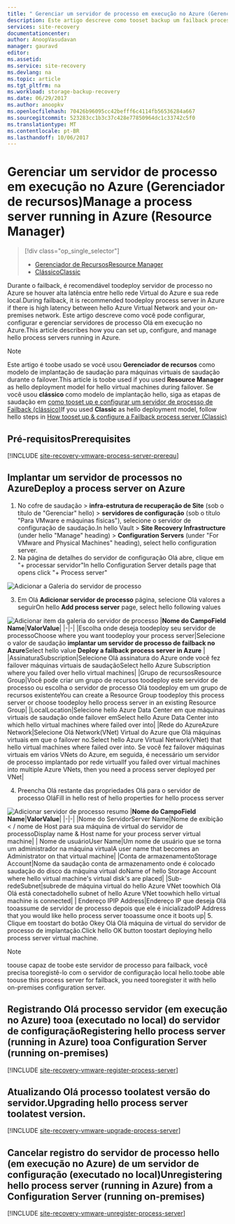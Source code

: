 ```yaml
---
title: " Gerenciar um servidor de processo em execução no Azure (Gerenciador de Recursos) | Microsoft Docs"
description: Este artigo descreve como tooset backup um failback processo server (Gerenciador de recursos) no Azure.
services: site-recovery
documentationcenter: 
author: AnoopVasudavan
manager: gauravd
editor: 
ms.assetid: 
ms.service: site-recovery
ms.devlang: na
ms.topic: article
ms.tgt_pltfrm: na
ms.workload: storage-backup-recovery
ms.date: 06/29/2017
ms.author: anoopkv
ms.openlocfilehash: 70426b96095cc42befff6c4114fb56536284a667
ms.sourcegitcommit: 523283cc1b3c37c428e77850964dc1c33742c5f0
ms.translationtype: MT
ms.contentlocale: pt-BR
ms.lasthandoff: 10/06/2017
---
```

# <a name="manage-a-process-server-running-in-azure-resource-manager"></a><span data-ttu-id="39b47-103">Gerenciar um servidor de processo em execução no Azure (Gerenciador de recursos)</span><span class="sxs-lookup"><span data-stu-id="39b47-103">Manage a process server running in Azure (Resource Manager)</span></span>
> [!div class="op_single_selector"]
> * [<span data-ttu-id="39b47-104">Gerenciador de Recursos</span><span class="sxs-lookup"><span data-stu-id="39b47-104">Resource Manager</span></span>](./site-recovery-vmware-setup-azure-ps-resource-manager.md)
> * [<span data-ttu-id="39b47-105">Clássico</span><span class="sxs-lookup"><span data-stu-id="39b47-105">Classic </span></span>](./site-recovery-vmware-setup-azure-ps-classic.md)

<span data-ttu-id="39b47-106">Durante o failback, é recomendável toodeploy servidor de processo no Azure se houver alta latência entre hello rede Virtual do Azure e sua rede local.</span><span class="sxs-lookup"><span data-stu-id="39b47-106">During failback, it is recommended toodeploy process server in Azure if there is high latency between hello Azure Virtual Network and your on-premises network.</span></span> <span data-ttu-id="39b47-107">Este artigo descreve como você pode configurar, configurar e gerenciar servidores de processo Olá em execução no Azure.</span><span class="sxs-lookup"><span data-stu-id="39b47-107">This article describes how you can set up, configure, and manage hello process servers running in Azure.</span></span>

> [!NOTE]
> <span data-ttu-id="39b47-108">Este artigo é toobe usado se você usou **Gerenciador de recursos** como modelo de implantação de saudação para máquinas virtuais de saudação durante o failover.</span><span class="sxs-lookup"><span data-stu-id="39b47-108">This article is toobe used if you used **Resource Manager** as hello deployment model for hello virtual machines during failover.</span></span> <span data-ttu-id="39b47-109">Se você usou **clássico** como modelo de implantação hello, siga as etapas de saudação em [como tooset up e configurar um servidor de processo de Failback (clássico)](./site-recovery-vmware-setup-azure-ps-classic.md)</span><span class="sxs-lookup"><span data-stu-id="39b47-109">If you used **Classic** as hello deployment model, follow hello steps in [How tooset up & configure a Failback process server (Classic)](./site-recovery-vmware-setup-azure-ps-classic.md)</span></span>

## <a name="prerequisites"></a><span data-ttu-id="39b47-110">Pré-requisitos</span><span class="sxs-lookup"><span data-stu-id="39b47-110">Prerequisites</span></span>

[!INCLUDE [site-recovery-vmware-process-server-prerequ](../../includes/site-recovery-vmware-azure-process-server-prereq.md)]

## <a name="deploy-a-process-server-on-azure"></a><span data-ttu-id="39b47-111">Implantar um servidor de processos no Azure</span><span class="sxs-lookup"><span data-stu-id="39b47-111">Deploy a process server on Azure</span></span>
1. <span data-ttu-id="39b47-112">No cofre de saudação > **infra-estrutura de recuperação de Site** (sob o título de "Gerenciar" hello) > **servidores de configuração** (sob o título "Para VMware e máquinas físicas"), selecione o servidor de configuração de saudação.</span><span class="sxs-lookup"><span data-stu-id="39b47-112">In hello Vault > **Site Recovery Infrastructure** (under hello "Manage" heading) > **Configuration Servers** (under "For VMware and Physical Machines" heading), select hello configuration server.</span></span>
2. <span data-ttu-id="39b47-113">Na página de detalhes do servidor de configuração Olá abre, clique em "+ processar servidor"</span><span class="sxs-lookup"><span data-stu-id="39b47-113">In hello Configuration Server details page that opens click "+ Process server"</span></span>

  ![Adicionar a Galeria do servidor de processo](./media/site-recovery-vmware-setup-azure-ps-arm/add-ps.png)

3.  <span data-ttu-id="39b47-115">Em Olá **Adicionar servidor de processo** página, selecione Olá valores a seguir</span><span class="sxs-lookup"><span data-stu-id="39b47-115">On hello **Add process server** page, select hello following values</span></span>

  ![Adicionar item da galeria do servidor de processo](./media/site-recovery-vmware-setup-azure-ps-arm/add-ps-page-1.png)
|<span data-ttu-id="39b47-117">**Nome do Campo**</span><span class="sxs-lookup"><span data-stu-id="39b47-117">**Field Name**</span></span>|<span data-ttu-id="39b47-118">**Valor**</span><span class="sxs-lookup"><span data-stu-id="39b47-118">**Value**</span></span>|
|-|-|
|<span data-ttu-id="39b47-119">Escolha onde deseja toodeploy seu servidor de processo</span><span class="sxs-lookup"><span data-stu-id="39b47-119">Choose where you want toodeploy your process server</span></span>|<span data-ttu-id="39b47-120">Selecione o valor de saudação **implantar um servidor de processo de failback no Azure**</span><span class="sxs-lookup"><span data-stu-id="39b47-120">Select hello value **Deploy a failback process server in Azure**</span></span> |
|<span data-ttu-id="39b47-121">Assinatura</span><span class="sxs-lookup"><span data-stu-id="39b47-121">Subscription</span></span>|<span data-ttu-id="39b47-122">Selecione Olá assinatura do Azure onde você fez failover máquinas virtuais de saudação</span><span class="sxs-lookup"><span data-stu-id="39b47-122">Select hello Azure Subscription where you failed over hello virtual machines</span></span>|
|<span data-ttu-id="39b47-123">Grupo de recursos</span><span class="sxs-lookup"><span data-stu-id="39b47-123">Resource Group</span></span>|<span data-ttu-id="39b47-124">Você pode criar um grupo de recursos toodeploy este servidor de processo ou escolha o servidor de processo Olá toodeploy em um grupo de recursos existente</span><span class="sxs-lookup"><span data-stu-id="39b47-124">You can create a Resource Group toodeploy this process server or choose toodeploy hello process server in an existing Resource Group</span></span>|
|<span data-ttu-id="39b47-125">Local</span><span class="sxs-lookup"><span data-stu-id="39b47-125">Location</span></span>|<span data-ttu-id="39b47-126">Selecione hello Azure Data Center em que máquinas virtuais de saudação onde failover em</span><span class="sxs-lookup"><span data-stu-id="39b47-126">Select hello Azure Data Center into which hello virtual machines where failed over into</span></span>|
|<span data-ttu-id="39b47-127">Rede do Azure</span><span class="sxs-lookup"><span data-stu-id="39b47-127">Azure Network</span></span>|<span data-ttu-id="39b47-128">Selecione Olá Network(VNet) Virtual do Azure que Olá máquinas virtuais em que o failover no.</span><span class="sxs-lookup"><span data-stu-id="39b47-128">Select hello Azure Virtual Network(VNet) that hello virtual machines where failed over into.</span></span> <span data-ttu-id="39b47-129">Se você fez failover máquinas virtuais em vários VNets do Azure, em seguida, é necessário um servidor de processo implantado por rede virtual</span><span class="sxs-lookup"><span data-stu-id="39b47-129">If you failed over virtual machines into multiple Azure VNets, then you need a process server deployed per VNet</span></span>|

4. <span data-ttu-id="39b47-130">Preencha Olá restante das propriedades Olá para o servidor de processo Olá</span><span class="sxs-lookup"><span data-stu-id="39b47-130">Fill in hello rest of hello properties for hello process server</span></span>

  ![Adicionar servidor de processo resumo](./media/site-recovery-vmware-setup-azure-ps-arm/add-ps-page-2.png)
|<span data-ttu-id="39b47-132">**Nome do Campo**</span><span class="sxs-lookup"><span data-stu-id="39b47-132">**Field Name**</span></span>|<span data-ttu-id="39b47-133">**Valor**</span><span class="sxs-lookup"><span data-stu-id="39b47-133">**Value**</span></span>|
|-|-|
|<span data-ttu-id="39b47-134">Nome do Servidor</span><span class="sxs-lookup"><span data-stu-id="39b47-134">Server Name</span></span>|<span data-ttu-id="39b47-135">Nome de exibição < / nome de Host para sua máquina de virtual do servidor de processo</span><span class="sxs-lookup"><span data-stu-id="39b47-135">Display name & Host name for your process server virtual machine</span></span>|
| <span data-ttu-id="39b47-136">Nome de usuário</span><span class="sxs-lookup"><span data-stu-id="39b47-136">User Name</span></span>|<span data-ttu-id="39b47-137">Um nome de usuário que se torna um administrador na máquina virtual</span><span class="sxs-lookup"><span data-stu-id="39b47-137">A user name that becomes an Administrator on that virtual machine</span></span>|
|<span data-ttu-id="39b47-138">Conta de armazenamento</span><span class="sxs-lookup"><span data-stu-id="39b47-138">Storage Account</span></span>|<span data-ttu-id="39b47-139">Nome da saudação conta de armazenamento onde é colocado saudação do disco da máquina virtual do</span><span class="sxs-lookup"><span data-stu-id="39b47-139">Name of hello Storage Account where hello virtual machine's virtual disk's are placed</span></span>|
|<span data-ttu-id="39b47-140">Sub-rede</span><span class="sxs-lookup"><span data-stu-id="39b47-140">Subnet</span></span>|<span data-ttu-id="39b47-141">subrede de máquina virtual do hello Azure VNet toowhich Olá Olá está conectado</span><span class="sxs-lookup"><span data-stu-id="39b47-141">hello subnet of hello Azure VNet toowhich hello virtual machine is connected</span></span>|
| <span data-ttu-id="39b47-142">Endereço IP</span><span class="sxs-lookup"><span data-stu-id="39b47-142">IP Address</span></span>|<span data-ttu-id="39b47-143">Endereço IP que deseja Olá tooassume de servidor de processo depois que ele é inicializado</span><span class="sxs-lookup"><span data-stu-id="39b47-143">IP Address that you would like hello process server tooassume once it boots up</span></span>|
5. <span data-ttu-id="39b47-144">Clique em toostart do botão Okey Olá Olá máquina de virtual do servidor de processo de implantação.</span><span class="sxs-lookup"><span data-stu-id="39b47-144">Click hello OK button toostart deploying hello process server virtual machine.</span></span>

> [!NOTE]
> <span data-ttu-id="39b47-145">toouse capaz de toobe este servidor de processo para failback, você precisa tooregistê-lo com o servidor de configuração local hello.</span><span class="sxs-lookup"><span data-stu-id="39b47-145">toobe able toouse this process server for failback, you need tooregister it with hello on-premises configuration server.</span></span>

## <a name="registering-hello-process-server-running-in-azure-tooa-configuration-server-running-on-premises"></a><span data-ttu-id="39b47-146">Registrando Olá processo servidor (em execução no Azure) tooa (executado no local) do servidor de configuração</span><span class="sxs-lookup"><span data-stu-id="39b47-146">Registering hello process server (running in Azure) tooa Configuration Server (running on-premises)</span></span>

[!INCLUDE [site-recovery-vmware-register-process-server](../../includes/site-recovery-vmware-register-process-server.md)]

## <a name="upgrading-hello-process-server-toolatest-version"></a><span data-ttu-id="39b47-147">Atualizando Olá processo toolatest versão do servidor.</span><span class="sxs-lookup"><span data-stu-id="39b47-147">Upgrading hello process server toolatest version.</span></span>

[!INCLUDE [site-recovery-vmware-upgrade-process-server](../../includes/site-recovery-vmware-upgrade-process-server.md)]

## <a name="unregistering-hello-process-server-running-in-azure-from-a-configuration-server-running-on-premises"></a><span data-ttu-id="39b47-148">Cancelar registro do servidor de processo hello (em execução no Azure) de um servidor de configuração (executado no local)</span><span class="sxs-lookup"><span data-stu-id="39b47-148">Unregistering hello process server (running in Azure) from a Configuration Server (running on-premises)</span></span>

[!INCLUDE [site-recovery-vmware-unregister-process-server](../../includes/site-recovery-vmware-unregister-process-server.md)]
